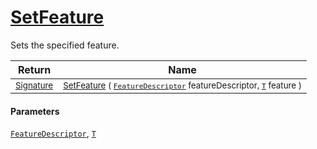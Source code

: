 # [SetFeature](./Signature-100663442.md)

Sets the specified feature.

| Return | Name | 
| --- | --- | 
| <sub>[Signature](./../Signature.md)</sub>| <sub>[SetFeature](./Signature-100663442.md) ( [`FeatureDescriptor`](./../FeatureDescriptor.md) featureDescriptor, [`T`](./Signature-100663442.md) feature )</sub>| <br>


#### Parameters
[`FeatureDescriptor`](./../FeatureDescriptor.md), [`T`](./Signature-100663442.md)